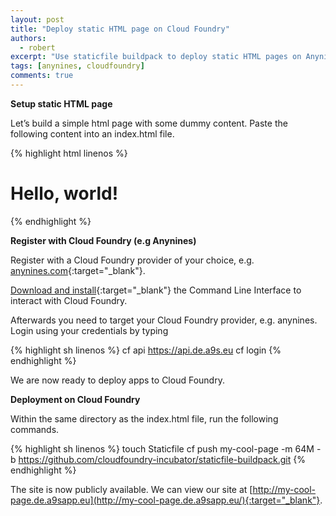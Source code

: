 ```yaml
---
layout: post
title: "Deploy static HTML page on Cloud Foundry"
authors:
  - robert
excerpt: "Use staticfile buildpack to deploy static HTML pages on Anynines."
tags: [anynines, cloudfoundry]
comments: true
---
```


**Setup static HTML page**

Let’s build a simple html page with some dummy content.
Paste the following content into an index.html file.

{% highlight html linenos %}
<!DOCTYPE html>
<html lang="en">
  <head>
    <meta charset="utf-8">
    <title>My page</title>
  </head>
  <body>
    <h1>Hello, world!</h1>
  </body>
</html>
{% endhighlight %}

**Register with Cloud Foundry (e.g Anynines)**

Register with a Cloud Foundry provider of your choice, e.g. [anynines.com](http://anynines.com/){:target="_blank"}.

[Download and install](https://anynines.zendesk.com/entries/60241846-How-to-install-the-CLI-v6){:target="_blank"} the Command Line Interface to interact with Cloud Foundry.

Afterwards you need to target your Cloud Foundry provider, e.g. anynines. Login using your credentials by typing

{% highlight sh linenos %}
cf api https://api.de.a9s.eu
cf login
{% endhighlight %}

We are now ready to deploy apps to Cloud Foundry.

**Deployment on Cloud Foundry**

Within the same directory as the index.html file, run the following commands.

{% highlight sh linenos %}
touch Staticfile
cf push my-cool-page -m 64M -b https://github.com/cloudfoundry-incubator/staticfile-buildpack.git
{% endhighlight %}

The site is now publicly available.
We can view our site at [http://my-cool-page.de.a9sapp.eu](http://my-cool-page.de.a9sapp.eu/){:target="_blank"}.
